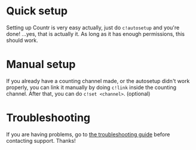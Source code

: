 # Quick setup

Setting up Countr is very easy actually, just do `c!autosetup` and you're done! ...yes, that is actually it. As long as it has enough permissions, this should work.

# Manual setup

If you already have a counting channel made, or the autosetup didn't work properly, you can link it manually by doing `c!link` inside the counting channel. After that, you can do `c!set <channel>`. (optional)

# Troubleshooting

If you are having problems, go to [the troubleshooting guide](/troubleshooting) before contacting support. Thanks!